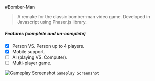 
#Bomber-Man

>A remake for the classic bomber-man video game.
Developed in Javascript using Phaser.js library.

##### Features (complete and un-complete)
- [x] Person VS. Person up to 4 players.
- [x] Mobile support.
- [ ] AI (playing VS. Computer).
- [ ] Multi-player game.

![Gameplay Screenshot](http://3.126.2.79/wp-content/uploads/2020/04/bmb2.jpg)
`Gameplay Screenshot`
